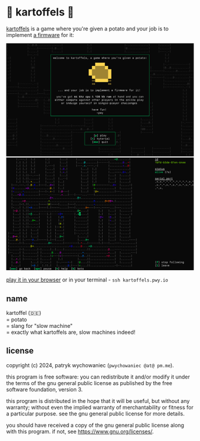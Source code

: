 # 🥔 kartoffels 🥔

[kartoffels](https://kartoffels.pwy.io) is a game where you're given a potato
and your job is to implement [a firmware](https://github.com/patryk27/kartoffel)
for it:

![](./readme/intro-v5.png)
![](./readme/intro-v6.png)

[play it in your browser](https://kartoffels.pwy.io) or in your terminal -
`ssh kartoffels.pwy.io`

## name

kartoffel (🇩🇪)    
= potato    
= slang for "slow machine"    
= exactly what kartoffels are, slow machines indeed!

## license

copyright (c) 2024, patryk wychowaniec (`pwychowaniec @at@ pm.me`).

this program is free software: you can redistribute it and/or modify it under
the terms of the gnu general public license as published by the free software
foundation, version 3.

this program is distributed in the hope that it will be useful, but without any
warranty; without even the implied warranty of merchantability or fitness for a
particular purpose. see the gnu general public license for more details.

you should have received a copy of the gnu general public license along with
this program. if not, see <https://www.gnu.org/licenses/>. 
